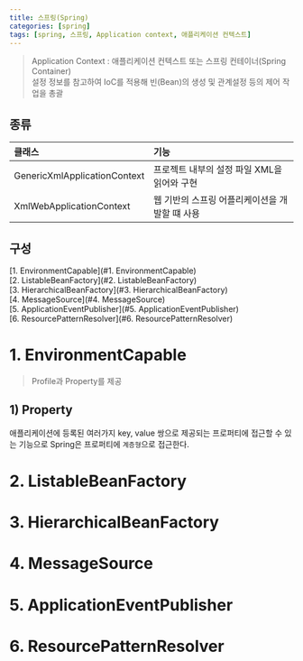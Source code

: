 ```yaml
---
title: 스프링(Spring)
categories: [spring]
tags: [spring, 스프링, Application context, 애플리케이션 컨텍스트]
---
```


> <span class="title">Application Context</span>
: 애플리케이션 컨텍스트 또는 스프링 컨테이너(Spring Container)<br>
설정 정보를 참고하여 IoC를 적용해 빈(Bean)의 생성 및 관계설정 등의 제어 작업을 총괄


## 종류

| 클래스                            | 기능                                                  |
|:----------------------------------|:------------------------------------------------------|
| GenericXmlApplicationContext      | 프로젝트 내부의 설정 파일 XML을 읽어와 구현           |
| XmlWebApplicationContext          | 웹 기반의 스프링 어플리케이션을 개발할 떄 사용        |


## 구성

[1. EnvironmentCapable](#1. EnvironmentCapable)    
[2. ListableBeanFactory](#2. ListableBeanFactory)    
[3. HierarchicalBeanFactory](#3. HierarchicalBeanFactory)    
[4. MessageSource](#4. MessageSource)    
[5. ApplicationEventPublisher](#5. ApplicationEventPublisher)    
[6. ResourcePatternResolver](#6. ResourcePatternResolver)


# 1. EnvironmentCapable
> Profile과 Property를 제공

## 1) Property  
애플리케이션에 등록된 여러가지 key, value 쌍으로 제공되는 프로퍼티에 접근할 수 있는 기능으로 Spring은 프로퍼티에 `계층형`으로 접근한다.  

# 2. ListableBeanFactory    
# 3. HierarchicalBeanFactory    
# 4. MessageSource    
# 5. ApplicationEventPublisher    
# 6. ResourcePatternResolver    
